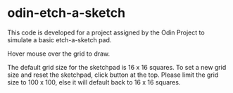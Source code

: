 # odin-etch-a-sketch

This code is developed for a project assigned by the Odin Project to simulate a basic etch-a-sketch pad.

Hover mouse over the grid to draw.

The default grid size for the sketchpad is 16 x 16 squares. To set a new grid size and reset the sketchpad, click button at the top. Please limit the grid size to 100 x 100, else it will default back to 16 x 16 squares.
